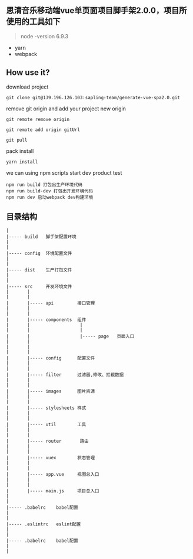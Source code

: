 ## 思清音乐移动端vue单页面项目脚手架2.0.0，项目所使用的工具如下
> node -version 6.9.3

- yarn
- webpack

## How use it?
download project

    git clone git@139.196.126.103:sapling-team/generate-vue-spa2.0.git

remove git origin and add your project new origin

    git remote remove origin

    git remote add origin gitUrl

    git pull

pack install

    yarn install

we can using npm scripts start dev product test

    npm run build 打包出生产环境代码
    npm run build-dev 打包出开发环境代码
    npm run dev 启动webpack dev构建环境

## 目录结构

```
|
|----- build   脚手架配置环境
|
|
|----- config  环境配置文件
|
|
|----- dist    生产打包文件
|
|
|----- src     开发环境文件
|       |
|       |
|       |----- api         接口管理
|       |
|       |
|       |----- components  组件
|       |					|
|       |					|
|       |					|----- page   页面入口
|       |
|       |
|       |
|       |----- config      配置文件
|       |
|       |
|       |----- filter      过滤器,修改、拦截数据
|       |
|       |
|       |----- images      图片资源
|       |
|       |
|       |----- stylesheets 样式
|       |
|       |
|       |----- util        工具
|       |
|       |
|       |----- router       路由
|       |
|       |
|       |----- vuex        状态管理
|       |
|       |
|       |----- app.vue     视图总入口
|       |
|       |
|       |----- main.js     项目总入口
|
|
|----- .babelrc    babel配置
|
|
|----- .eslintrc   eslint配置
|
|
|----- .babelrc    babel配置
|
|
```
